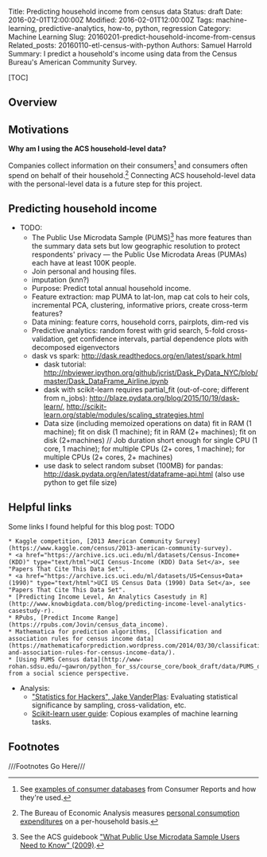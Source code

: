 Title: Predicting household income from census data
Status: draft
Date: 2016-02-01T12:00:00Z
Modified: 2016-02-01T12:00:00Z
Tags: machine-learning, predictive-analytics, how-to, python, regression
Category: Machine Learning
Slug: 20160201-predict-household-income-from-census
Related_posts: 20160110-etl-census-with-python
Authors: Samuel Harrold
Summary: I predict a household's income using data from the Census Bureau's American Community Survey.

[TOC]

## Overview

## Motivations

**Why am I using the ACS household-level data?**

Companies collect information on their consumers[^cr-dbs] and consumers often spend on behalf of their household.[^bea-pce] Connecting ACS household-level data with the personal-level data is a future step for this project.


## Predicting household income

* TODO:
    * The Public Use Microdata Sample (PUMS)[^pums] has more features than the summary data sets but low geographic resolution to protect respondents' privacy &mdash; the Public Use Microdata Areas (PUMAs) each have at least 100K people.
    * Join personal and housing files.
    * imputation (knn?)
    * Purpose: Predict total annual household income.
    * Feature extraction: map PUMA to lat-lon, map cat cols to heir cols, incremental PCA, clustering, informative priors, create cross-term features?
    * Data mining: feature corrs, household corrs, pairplots, dim-red vis
    * Predictive analytics: random forest with grid search, 5-fold cross-validation, get confidence intervals, partial dependence plots with decomposed eigenvectors
    * dask vs spark: http://dask.readthedocs.org/en/latest/spark.html
        * dask tutorial: http://nbviewer.ipython.org/github/jcrist/Dask_PyData_NYC/blob/master/Dask_DataFrame_Airline.ipynb
        * dask with scikit-learn requires partial_fit (out-of-core; different from n_jobs): http://blaze.pydata.org/blog/2015/10/19/dask-learn/, http://scikit-learn.org/stable/modules/scaling_strategies.html
        * Data size (including memoized operations on data) fit in RAM (1 machine); fit on disk (1 machine); fit in RAM (2+ machines); fit on disk (2+machines) // Job duration short enough for single CPU (1 core, 1 machine); for multiple CPUs (2+ cores, 1 machine); for multiple CPUs (2+ cores, 2+ machines)
        * use dask to select random subset (100MB) for pandas: http://dask.pydata.org/en/latest/dataframe-api.html (also use python to get file size)

## Helpful links

Some links I found helpful for this blog post: TODO

    * Kaggle competition, [2013 American Community Survey](https://www.kaggle.com/census/2013-american-community-survey).
    * <a href="https://archive.ics.uci.edu/ml/datasets/Census-Income+(KDD)" type="text/html">UCI Census-Income (KDD) Data Set</a>, see "Papers That Cite This Data Set".
    * <a href="https://archive.ics.uci.edu/ml/datasets/US+Census+Data+(1990)" type="text/html">UCI US Census Data (1990) Data Set</a>, see "Papers That Cite This Data Set".
    * [Predicting Income Level, An Analytics Casestudy in R](http://www.knowbigdata.com/blog/predicting-income-level-analytics-casestudy-r).
    * RPubs, [Predict Income Range](https://rpubs.com/Jovin/census_data_income).
    * Mathematica for prediction algorithms, [Classification and association rules for census income data](https://mathematicaforprediction.wordpress.com/2014/03/30/classification-and-association-rules-for-census-income-data/).
    * [Using PUMS Census data](http://www-rohan.sdsu.edu/~gawron/python_for_ss/course_core/book_draft/data/PUMS_data.html) from a social science perspective.

* Analysis:
    * ["Statistics for Hackers", Jake VanderPlas](https://speakerdeck.com/jakevdp/statistics-for-hackers): Evaluating statistical significance by sampling, cross-validation, etc.
    * [Scikit-learn user guide](http://scikit-learn.org/stable/user_guide.html): Copious examples of machine learning tasks.

## Footnotes
<!-- From https://pythonhosted.org/Markdown/extensions/footnotes.html -->
///Footnotes Go Here///

<!-- ## Overview -->
<!-- ## Motivations -->
[^cr-dbs]:
    See [examples of consumer databases](http://www.consumerreports.org/cro/money/consumer-protection/big-brother-is-watching/overview/index.htm) from Consumer Reports and how they're used.
[^bea-pce]:
    The Bureau of Economic Analysis measures [personal consumption expenditures](http://www.bea.gov/newsreleases/regional/pce/pce_newsrelease.htm) on a per-household basis.
<!--## Predicting household income-->
[^pums]:
    See the ACS guidebook ["What Public Use Microdata Sample Users Need to Know" (2009)](https://www.census.gov/library/publications/2009/acs/pums.html).
<!-- ## Helpful links -->
